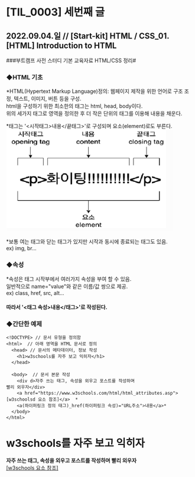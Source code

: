 [TIL_0003] 세번째 글
========
2022.09.04.일 // [Start-kit] HTML / CSS_01.[HTML] Introduction to HTML
--------
###부트캠프 사전 스터디 기본 교육자료 HTML/CSS 정리#    
### ◆HTML 기초
*HTML(Hypertext Markup Language)정의: 웹페이지 제작을 위한 언어로 구조 조정, 텍스트, 이미지, 버튼 등을 구성.    
html을 구성하기 위한 최소한의 태그는 html, head, body이다.    
위의 세가지 태그로 영역을 정의한 후 더 작은 단위의 태그를 이용해 내용을 채운다.

*태그는 '<시작태그>내용</끝태그>'로 구성되며 요소(element)로도 부른다.   
<img src="/_posts/element.png" width="450px" height="275px" title="px(픽셀 크기 설정)" alt="ex_element_tag"></img><br/>

*보통 여는 태그와 닫는 태그가 있지만 시작과 동시에 종료되는 태그도 있음.    
ex) img, br...

### ◆속성
*속성은 태그 시작부에서 여러가지 속성을 부여 할 수 있음.    
일반적으로 name="value"와 같은 이름/값 쌍으로 제공.    
ex) class, href, src, alt...

#### 따라서 '<태그 속성>내용</태그>'로 작성된다.

### ◆간단한 예제
```jave
<!DOCTYPE> // 문서 유형을 정의함
<html>  // 아래 영역을 HTML 문서로 정의
  <head> // 문서의 메타데이터, 정보 작성
    <h1>w3schools를 자주 보고 익히자</h1>
  </head>

  <body>  // 문서 본문 작성
    <div d>자주 쓰는 태그, 속성을 외우고 포스트를 작성하며
빨리 외우자</div>
    <a href="https://www.w3schools.com/html/html_attributes.asp">[w3schoolsd 요소 참조]</a>  *
    <a(하이퍼링크 정의 태그)_href(하이퍼링크 속성)="URL주소">내용</a>*
  </body>
</html>
```
# w3schools를 자주 보고 익히자    
**자주 쓰는 태그, 속성을 외우고 포스트를 작성하며
빨리 외우자**   
[[w3schools 요소 참조]][id]

[id]: URL "https://www.w3schools.com/TAgs/ref_byfunc.asp"
